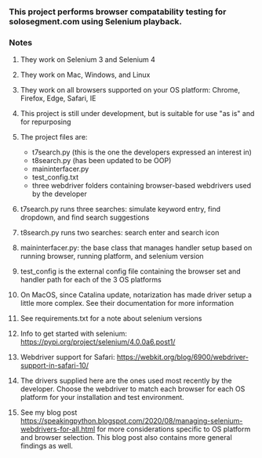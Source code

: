 
### This project performs browser compatability testing for solosegment.com using Selenium playback.  
### Notes
 
1. They work on Selenium 3 and Selenium 4 
2. They work on Mac, Windows, and Linux
3. They work on all browsers supported on your OS platform: Chrome, Firefox, Edge, Safari, IE
4. This project is still under development, but is suitable for use "as is" and for repurposing
5. The project files are:

	- t7search.py  (this is the one the developers expressed an interest in)
	- t8search.py  (has been updated to be OOP)
    - maininterfacer.py
    - test_config.txt
    - three webdriver folders containing browser-based webdrivers used by the developer

6. t7search.py runs three searches: simulate keyword entry, find dropdown, and find search suggestions
7. t8search.py runs two searches: search enter and search icon
8. maininterfacer.py: the base class that manages handler setup based on running browser, running platform, and selenium version
9. test_config is the external config file containing the browser set and handler path for each of the 3 OS platforms
10. On MacOS, since Catalina update, notarization has made driver setup a little more complex. See their documentation for more information
11. See requirements.txt for a note about selenium versions
12. Info to get started with selenium: https://pypi.org/project/selenium/4.0.0a6.post1/
13. Webdriver support for Safari: https://webkit.org/blog/6900/webdriver-support-in-safari-10/ 
14. The drivers supplied here are the ones used most recently by the developer. Choose the webdriver to match each browser for each OS platform for your installation and test environment.
15. See my blog post https://speakingpython.blogspot.com/2020/08/managing-selenium-webdrivers-for-all.html for more considerations specific to OS platform and browser selection. This blog post also contains more general findings as well.